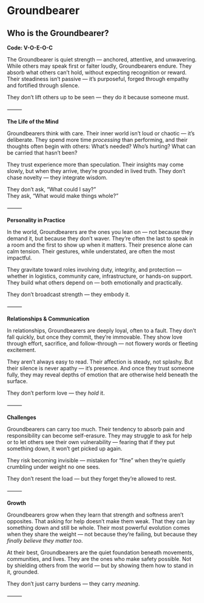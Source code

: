 # Groundbearer
## Who is the Groundbearer?
**Code: V-O-E-O-C**

The Groundbearer is quiet strength — anchored, attentive, and unwavering. While others may speak first or falter loudly, Groundbearers endure. They absorb what others can’t hold, without expecting recognition or reward. Their steadiness isn’t passive — it’s purposeful, forged through empathy and fortified through silence.

They don’t lift others up to be seen — they do it because someone must.

⸻

**The Life of the Mind**

Groundbearers think with care. Their inner world isn’t loud or chaotic — it’s deliberate. They spend more time *processing* than performing, and their thoughts often begin with others: What’s needed? Who’s hurting? What can be carried that hasn’t been?

They trust experience more than speculation. Their insights may come slowly, but when they arrive, they’re grounded in lived truth. They don’t chase novelty — they integrate wisdom.

They don’t ask, “What could I say?”  
They ask, “What would make things whole?”

⸻

**Personality in Practice**

In the world, Groundbearers are the ones you lean on — not because they demand it, but because they don’t waver. They’re often the last to speak in a room and the first to show up when it matters. Their presence alone can calm tension. Their gestures, while understated, are often the most impactful.

They gravitate toward roles involving duty, integrity, and protection — whether in logistics, community care, infrastructure, or hands-on support. They build what others depend on — both emotionally and practically.

They don’t broadcast strength — they embody it.

⸻

**Relationships & Communication**

In relationships, Groundbearers are deeply loyal, often to a fault. They don’t fall quickly, but once they commit, they’re immovable. They show love through effort, sacrifice, and follow-through — not flowery words or fleeting excitement.

They aren’t always easy to read. Their affection is steady, not splashy. But their silence is never apathy — it’s presence. And once they trust someone fully, they may reveal depths of emotion that are otherwise held beneath the surface.

They don’t perform love — they *hold* it.

⸻

**Challenges**

Groundbearers can carry too much. Their tendency to absorb pain and responsibility can become self-erasure. They may struggle to ask for help or to let others see their own vulnerability — fearing that if they put something down, it won’t get picked up again.

They risk becoming invisible — mistaken for “fine” when they’re quietly crumbling under weight no one sees.

They don’t resent the load — but they forget they’re allowed to rest.

⸻

**Growth**

Groundbearers grow when they learn that strength and softness aren’t opposites. That asking for help doesn’t make them weak. That they can lay something down and still be whole. Their most powerful evolution comes when they share the weight — not because they’re failing, but because they *finally believe they matter too*.

At their best, Groundbearers are the quiet foundation beneath movements, communities, and lives. They are the ones who make safety possible. Not by shielding others from the world — but by showing them how to stand in it, grounded.

They don’t just carry burdens — they carry *meaning*.

⸻
